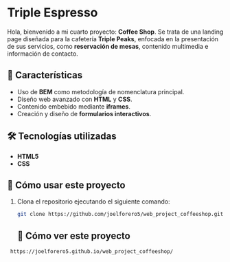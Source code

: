 # Triple Espresso

Hola, bienvenido a mi cuarto proyecto: **Coffee Shop**. Se trata de una landing page diseñada para la cafetería **Triple Peaks**, enfocada en la presentación de sus servicios, como **reservación de mesas**, contenido multimedia e información de contacto.

## 📌 Características

- Uso de **BEM** como metodología de nomenclatura principal.
- Diseño web avanzado con **HTML** y **CSS**.
- Contenido embebido mediante **iframes**.
- Creación y diseño de **formularios interactivos**.

## 🛠️ Tecnologías utilizadas

- **HTML5**
- **CSS**

## 🚀 Cómo usar este proyecto

1.  Clona el repositorio ejecutando el siguiente comando:

    ```sh
    git clone https://github.com/joelforero5/web_project_coffeeshop.git

    ```

    ## 🚀 Cómo ver este proyecto

```
 https://joelforero5.github.io/web_project_coffeeshop/
```
